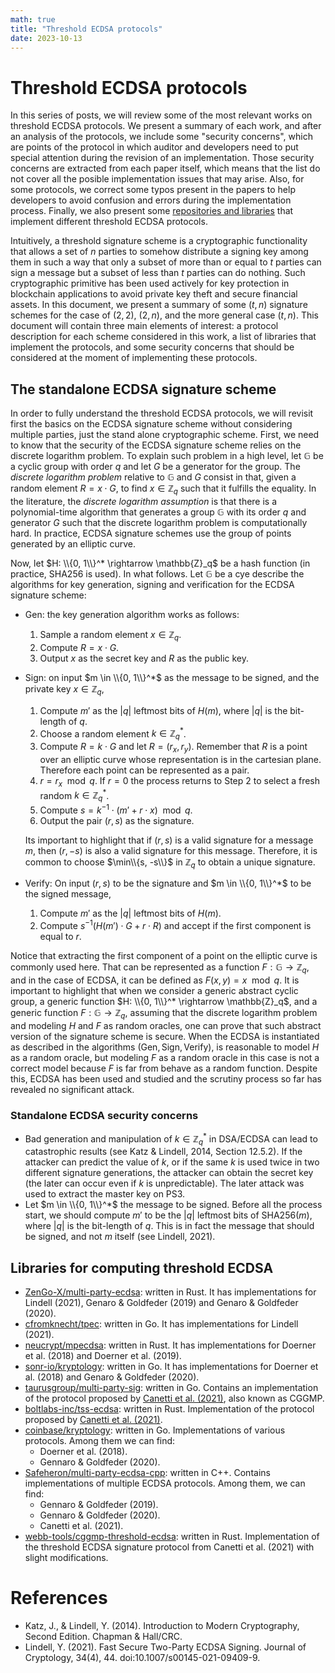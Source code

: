 ```yaml
---
math: true
title: "Threshold ECDSA protocols"
date: 2023-10-13
---
```


# Threshold ECDSA protocols

In this series of posts, we will review some of the most relevant works on threshold ECDSA protocols. We present a summary of each work, and after an analysis of the protocols, we include some "security concerns", which are points of the protocol in which auditor and developers need to put special attention during the revision of an implementation. Those security concerns are extracted from each paper itself, which means that the list do not cover all the posible implementation issues that may arise. Also, for some protocols, we correct some typos present in the papers to help developers to avoid confusion and errors during the implementation process. Finally, we also present some [repositories and libraries](#libraries-for-computing-threshold-ecdsa) that implement different threshold ECDSA protocols.

Intuitively, a threshold signature scheme is a cryptographic functionality that allows a set of $n$ parties to somehow distribute a signing key among them in such a way that only a subset of more than or equal to $t$ parties can sign a message but a subset of less than $t$ parties can do nothing. Such cryptographic primitive has been used actively for key protection in blockchain applications to avoid private key theft and secure financial assets. In this document, we present a summary of some $(t, n)$ signature schemes for the case of $(2, 2)$, $(2, n)$, and the more general case $(t, n)$. This document will contain three main elements of interest: a protocol description for each scheme considered in this work, a list of libraries that implement the protocols, and some security concerns that should be considered at the moment of implementing these protocols.

## The standalone ECDSA signature scheme

In order to fully understand the threshold ECDSA protocols, we will revisit first the basics on the ECDSA signature scheme without considering multiple parties, just the stand alone cryptographic scheme. First, we need to know that the security of the ECDSA signature scheme relies on the discrete logarithm problem. To explain such problem in a high level, let $\mathbb{G}$ be a cyclic group with order $q$ and let $G$ be a generator for the group. The *discrete logarithm problem* relative to $\mathbb{G}$ and $G$ consist in that, given a random element $R = x \cdot G$, to find $x \in \mathbb{Z}_q$ such that it fulfills the equality. In the literature, the *discrete logarithm assumption* is that there is a polynomial-time algorithm that generates a group $\mathbb{G}$ with its order $q$ and generator $G$ such that the discrete logarithm problem is computationally hard. In practice, ECDSA signature schemes use the group of points generated by an elliptic curve.

Now, let $H: \\{0, 1\\}^* \rightarrow \mathbb{Z}_q$ be a hash function (in practice, SHA256 is used). In what follows. Let $\mathbb{G}$ be a cye describe the algorithms for key generation, signing and verification for the ECDSA signature scheme:

- $\textsf{Gen}$: the key generation algorithm works as follows:
    1. Sample a random element $x \in \mathbb{Z}_q$.
    2. Compute $R = x \cdot G$.
    3. Output $x$ as the secret key and $R$ as the public key.

- $\textsf{Sign}$: on input $m \in \\{0, 1\\}^*$ as the message to be signed, and the private key $x \in \mathbb{Z}_q$,
    1. Compute $m'$ as the $|q|$ leftmost bits of $H(m)$, where $|q|$ is the bit-length of $q$.
    2. Choose a random element $k \in \mathbb{Z}_q^*$.
    3. Compute $R = k \cdot G$ and let $R = (r_x, r_y)$. Remember that $R$ is a point over an elliptic curve whose representation is in the cartesian plane. Therefore each point can be represented as a pair.
    4. $r = r_x \mod q$. If $r = 0$ the process returns to Step 2 to select a fresh random $k \in \mathbb{Z}_q^*$.
    5. Compute $s = k^{-1} \cdot (m' + r \cdot x) \mod q$.
    6. Output the pair $(r, s)$ as the signature.

    Its important to highlight that if $(r, s)$ is a valid signature for a message $m$, then $(r, -s)$ is also a valid signature for this message. Therefore, it is common to choose $\min\\{s, -s\\}$ in $\mathbb{Z}_q$ to obtain a unique signature.
    
- $\textsf{Verify}$: On input $(r, s)$ to be the signature and $m \in \\{0, 1\\}^*$ to be the signed message,
    1. Compute $m'$ as the $|q|$ leftmost bits of $H(m)$.
    2. Compute $s^{-1}\left(H(m') \cdot G + r \cdot R\right)$ and accept if the first component is equal to $r$.

Notice that extracting the first component of a point on the elliptic curve is commonly used here. That can be represented as a function $F: \mathbb{G} \rightarrow \mathbb{Z}_q$, and in the case of ECDSA, it can be defined as $F(x, y) = x \mod q$. It is important to highlight that when we consider a generic abstract cyclic group, a generic function $H: \\{0, 1\\}^* \rightarrow \mathbb{Z}_q$, and a generic function $F: \mathbb{G} \rightarrow \mathbb{Z}_q$, assuming that the discrete logarithm problem and modeling $H$ and $F$ as random oracles, one can prove that such abstract version of the signature scheme is secure. When the ECDSA is instantiated as described in the algorithms $(\textsf{Gen}, \textsf{Sign}, \textsf{Verify})$, is reasonable to model $H$ as a random oracle, but modeling $F$ as a random oracle in this case is not a correct model because $F$ is far from behave as a random function. Despite this, ECDSA has been used and studied and the scrutiny process so far has revealed no significant attack.

### Standalone ECDSA security concerns

- Bad generation and manipulation of $k \in \mathbb{Z}_q^*$ in DSA/ECDSA can lead to catastrophic results (see Katz & Lindell, 2014, Section 12.5.2). If the attacker can predict the value of $k$, or if the same $k$ is used twice in two different signature generations, the attacker can obtain the secret key (the later can occur even if $k$ is unpredictable). The later attack was used to extract the master key on PS3.
- Let $m \in \\{0, 1\\}^*$ the message to be signed. Before all the process start, we should compute $m'$ to be the $\vert q \vert$ leftmost bits of $\textsf{SHA256}(m)$, where $\vert q \vert$ is the bit-length of $q$. This is in fact the message that should be signed, and not $m$ itself (see Lindell, 2021).

## Libraries for computing threshold ECDSA

- [ZenGo-X/multi-party-ecdsa](https://github.com/ZenGo-X/multi-party-ecdsa): written in Rust. It has implementations for Lindell (2021), Genaro & Goldfeder (2019) and Genaro & Goldfeder (2020).
- [cfromknecht/tpec](https://github.com/cfromknecht/tpec): written in Go. It has implementations for Lindell (2021).
- [neucrypt/mpecdsa](https://gitlab.com/neucrypt/mpecdsa): written in Rust. It has implementations for Doerner et al. (2018) and Doerner et al. (2019).
- [sonr-io/kryptology](https://github.com/sonr-io/kryptology): written in Go. It has implementations for Doerner et al. (2018) and Genaro & Goldfeder (2020).
- [taurusgroup/multi-party-sig](https://github.com/taurusgroup/multi-party-sig): written in Go. Contains an implementation of the protocol proposed by [Canetti et al. (2021)](https://eprint.iacr.org/2021/060), also known as CGGMP.
- [boltlabs-inc/tss-ecdsa](https://github.com/boltlabs-inc/tss-ecdsa): written in Rust. Implementation of the protocol proposed by [Canetti et al. (2021)](https://eprint.iacr.org/2021/060).
- [coinbase/kryptology](https://github.com/coinbase/kryptology): written in Go. Implementations of various protocols. Among them we can find:
    - Doerner et al. (2018).
    - Gennaro & Goldfeder (2020).
- [Safeheron/multi-party-ecdsa-cpp](https://github.com/Safeheron/multi-party-ecdsa-cpp): written in C++. Contains implementations of multiple ECDSA protocols. Among them, we can find:
    - Gennaro & Goldfeder (2019).
    - Gennaro & Goldfeder (2020).
    - Canetti et al. (2021).
- [webb-tools/cggmp-threshold-ecdsa](https://github.com/webb-tools/cggmp-threshold-ecdsa): written in Rust. Implementation of the threshold ECDSA signature protocol from Canetti et al. (2021) with slight modifications.

# References

- Katz, J., & Lindell, Y. (2014). Introduction to Modern Cryptography, Second Edition. Chapman & Hall/CRC.
- Lindell, Y. (2021). Fast Secure Two-Party ECDSA Signing. Journal of Cryptology, 34(4), 44. doi:10.1007/s00145-021-09409-9.